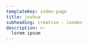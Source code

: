 ```yaml
---
templateKey: index-page
title: joshua
subheading: creative - london
description: >-
  lorem ipsum
---
```

